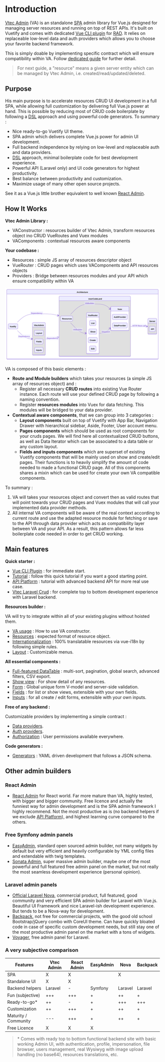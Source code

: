 # Introduction

[Vtec Admin](https://npm.okami101.io/-/web/detail/vtec-admin) (VA) is an standalone [SPA](https://en.wikipedia.org/wiki/Single-page_application) admin library for Vue.js designed for managing server resources and running on top of REST APIs. It's built on Vuetify and comes with dedicated [Vue CLI plugin](https://npm.okami101.io/-/web/detail/vue-cli-plugin-vtec-admin) for [RAD](https://en.wikipedia.org/wiki/Rapid_application_development). It relies on replaceable low-level data and auth providers which allows you to choose your favorite backend framework.

This is simply doable by implementing specific contract which will ensure compatibility within VA. Follow [dedicated guide](data-providers.md) for further detail.

> For next guide, a "resource" means a given server entity which can be managed by Vtec Admin, i.e. created/read/updated/deleted.

## Purpose

His main purpose is to accelerate resources CRUD UI development in a full SPA, while allowing full customization by delivering full Vue.js power at hand. This is possible by reducing most of CRUD code boilerplate by following a [DSL](https://en.wikipedia.org/wiki/Domain-specific_language) approach and using powerful code generators. To summary :

* Nice ready-to-go Vuetify UI theme.
* SPA admin which delivers complete Vue.js power for admin UI development.
* Full backend independence by relying on low-level and replaceable auth and data providers.
* [DSL](https://en.wikipedia.org/wiki/Domain-specific_language) approach, minimal boilerplate code for best development experience.
* Powerful API (Laravel only) and UI code generators for highest productivity.
* Best balance between productivity and customization.
* Maximize usage of many other open source projects.

See it as a Vue.js little brother equivalent to well known [React Admin](https://github.com/marmelab/react-admin/).

## How It Works

**Vtec Admin Library :**

* VAConstructor : resources builder of Vtec Admin, transform resources object ino CRUD VueRoutes and Vuex modules
* VAComponents : contextual resources aware components

**Your codebase :**

* Resources : simple JS array of resources descriptor object
* VueRouter : CRUD pages which uses VAComponents and API resources objects
* Providers : Bridge between resources modules and your API which ensure compatibility within VA

![Architecture](/diagrams/architecture.svg)

VA is composed of this basic elements :

* **Route and Module builders** which takes your resources (a simple JS array of resources object) and :
  * Register all necessary **CRUD routes** into existing Vue Router instance. Each route will use your defined CRUD page by following a naming convention.
  * Register **resources modules** into Vuex for data fetching. This modules will be bridged to your data provider.
* **Contextual aware components**, that we can group into 3 categories :
  * **Layout components** built on top of Vuetify with App Bar, Navigation Drawer with hierarchical sidebar, Aside, Footer, User account menu.
  * **Pages components** which should be used as root components for your cruds pages. We will find here all contextualized CRUD buttons, as well as Data Iterator which can be associated to a data table or any custom layout.
  * **Fields and inputs components** which are superset of existing Vuetify components that will be mainly used on show and create/edit pages. Their functions is to heavily simplify the amount of code needed to made a functional CRUD page. All of this components shares a mixin which can be used for create your own VA compatible components.

To summary :

1. VA will takes your resources object and convert then as valid routes that will point towards your CRUD pages and Vuex modules that will call your implemented data provider methods.
2. All internal VA components will be aware of the real context according to current route and use the adapted resource module for fetching or save to the API through data provider which acts as compatibility layer between VA and your API. As a result, this pattern allows far less boilerplate code needed in order to get CRUD working.

## Main features

**Quick starter :**

* [Vue CLI Plugin](getting-started.md) : for immediate start.
* [Tutorial](tutorial.md) : follow this quick tutorial if you want a good starting point.
* [API Platform](api-platform.md) : tutorial with advanced backend API for more real use case.
* [Vtec Laravel Crud](laravel.md) : for complete top to bottom development experience with Laravel backend.

**Resources builder :**

VA will try to integrate within all of your existing plugins without hoisted them.

* [VA usage](admin.md) : How to use VA constructor.
* [Resources](resources.md) : expected format of resource object.
* [Internationalization](i18n.md) : 100% translatable resources via vue-i18n by following simple rules.
* [Layout](crud/layout.md) : Customizable menus.

**All essential components :**

* [Full-featured DataTable](crud/list.md) : multi-sort, pagination, global search, advanced filters, CSV export.
* [Show view](crud/show.md) : For show detail of any resources.
* [Form](crud/form.md) : Global unique form V-model and server-side validation.
* [Fields](components/fields.md) : for list or show views, extensible with your own fields.
* [Inputs](components/inputs.md) : for all create / edit forms, extensible with your own inputs.

**Free of any backend :**

Customizable providers by implementing a simple contract :

* [Data providers](data-providers.md).
* [Auth providers](authentication.md).
* [Authorization](authorization.md) : User permissions available everywhere.

**Code generators :**

* [Generators](generators.md) : YAML driven development that follows a JSON schema.

## Other admin builders

### React Admin

* [React Admin](https://github.com/marmelab/react-admin/) for React world. Far more mature than VA, highly tested, with bigger and bigger community. Free licence and actually the funniest way for admin development and is the SPA admin framework I highly recommend. Not the most productive as is (no backend helpers if we exclude [API Platform](https://github.com/api-platform/api-platform)), and highest learning curve compared to the others.

### Free Symfony admin panels

* [EasyAdmin](https://github.com/EasyCorp/EasyAdminBundle), standard open sourced admin builder, not many widgets by default but very efficient and heavily configurable by YML config files and extendable with twig templates.
* [Sonata Admin](https://github.com/sonata-project/SonataAdminBundle), super massive admin builder, maybe one of the most powerful and full featured free admin panel on the market, but not really the most seamless development experience (personal opinion).

### Laravel admin panels

* [Official Laravel Nova](https://nova.laravel.com/), commercial product, full featured, good community and very efficient SPA admin builder for Laravel with Vue.js. Beautiful UI Framework and nice Laravel-ish development experience. But tends to be a Nova-way for development.
* [Backpack](https://backpackforlaravel.com/), not free for commercial projects, with the good old school Bootstrap/jQuery combo with CoreUI theme. Can have quickly bloated code in case of specific custom development needs, but still stay one of the most productive admin panel on the market with a tons of widgets.
* [Voyager](https://voyager.devdojo.com/), free admin panel for Laravel.

### A very subjective comparison

| Features             | Vtec Admin | React Admin | EasyAdmin | Nova    | Backpack |
| -------------------- | ---------- | ----------- | --------- | ------- | -------- |
| SPA                  | X          | X           |           | X       |          |
| Standalone UI        | X          | X           |           |         |          |
| Backend helpers      | Laravel    | -           | Symfony   | Laravel | Laravel  |
| Fun (subjective)     | +++        | +++         | +         | ++      | +        |
| Ready-to-go*         | ++         | -           | +         | +++     | +++      |
| Customization        | ++         | +++         | +         | ++      | +        |
| Maturity / Community | ---        | +++         | +         | ++      | +        |
| Free Licence         | X          | X           | X         |         |          |

> \* Comes with ready top to bottom functional backend site with basic working Admin UI, with authentication, profile, impersonation, file browser, users management, real Wysiwyg with image upload handling (no base64), resources translations, etc.
